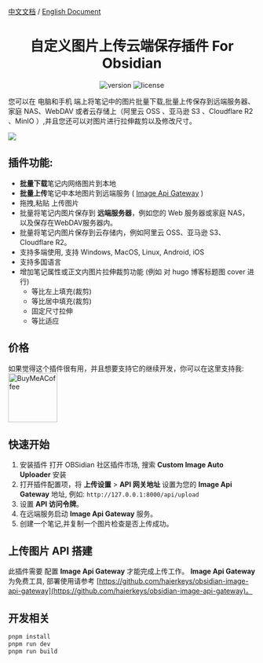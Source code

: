 [中文文档](https://github.com/haierkeys/obsidian-custom-image-auto-uploader/blob/master/readme-zh.md) / [English Document](https://github.com/haierkeys/obsidian-custom-image-auto-uploader/blob/master/README.md)


<h1 align="center">自定义图片上传云端保存插件 For Obsidian</h1>

<p align="center">
<img src="https://img.shields.io/github/release/haierkeys/obsidian-custom-image-auto-uploader" alt="version">
<img src="https://img.shields.io/github/license/haierkeys/obsidian-custom-image-auto-uploader.svg" alt="license" >
</p>

您可以在 电脑和手机 端上将笔记中的图片批量下载,批量上传保存到远端服务器、家庭 NAS、WebDAV 或者云存储上（阿里云 OSS 、亚马逊 S3 、Cloudflare R2 、MinIO ）,并且您还可以对图片进行拉伸裁剪以及修改尺寸。

![](https://github.com/user-attachments/assets/0878061b-d77c-48c5-aa61-cc5154612a7b)

## 插件功能:
- **批量下载**笔记内网络图片到本地
- **批量上传**笔记中本地图片到远端服务 ( [ Image Api Gateway](https://github.com/haierkeys/obsidian-image-api-gateway) )
- 拖拽,粘贴 上传图片
- 批量将笔记内图片保存到 **远端服务器**，例如您的 Web 服务器或家庭 NAS，以及保存在WebDAV服务器内。
- 批量将笔记内图片保存到云存储内，例如阿里云 OSS、亚马逊 S3、Cloudflare R2。
- 支持多端使用, 支持 Windows, MacOS, Linux, Android, iOS
- 支持多国语言
- 增加笔记属性或正文内图片拉伸裁剪功能 (例如 对 hugo 博客标题图 cover 进行)
  - 等比左上填充(裁剪)
  - 等比居中填充(裁剪)
  - 固定尺寸拉伸
  - 等比适应

## 价格

如果觉得这个插件很有用，并且想要支持它的继续开发，你可以在这里支持我:
[<img src="https://cdn.ko-fi.com/cdn/kofi3.png?v=3" alt="BuyMeACoffee" width="100">](https://ko-fi.com/haierkeys)

## 快速开始

1. 安装插件
  打开 OBSidian 社区插件市场, 搜索 **Custom Image Auto Uploader** 安装
2. 打开插件配置项，将 **上传设置** > **API 网关地址** 设置为您的 **Image Api Gateway** 地址,
   例如: `http://127.0.0.1:8000/api/upload`
3. 设置 **API 访问令牌**。
4. 在远端服务启动 **Image Api Gateway** 服务。
5. 创建一个笔记,并复制一个图片检查是否上传成功。

## 上传图片 API 搭建

此插件需要 配置 **Image Api Gateway** 才能完成上传工作。
**Image Api Gateway** 为免费工具, 部署使用请参考 [https://github.com/haierkeys/obsidian-image-api-gateway](https://github.com/haierkeys/obsidian-image-api-gateway)。



## 开发相关

```bash
pnpm install
pnpm run dev
pnpm run build
```